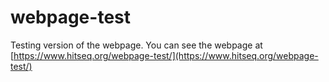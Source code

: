 # webpage-test
Testing version of the webpage. You can see the webpage at [https://www.hitseq.org/webpage-test/](https://www.hitseq.org/webpage-test/)
